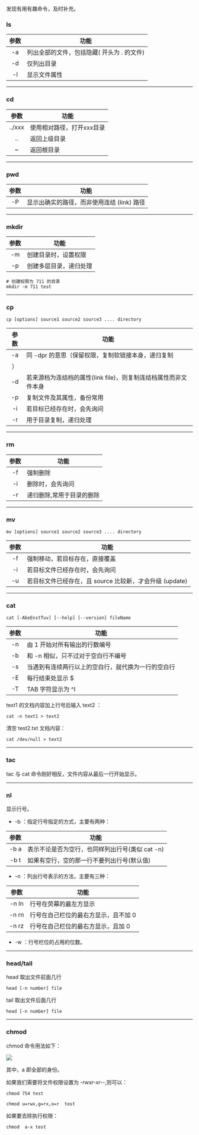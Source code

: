 发现有用有趣命令，及时补充。

### **ls**

| 参数 | 功能 |
| :--: | -- |
| -a | 列出全部的文件，包括隐藏( 开头为 . 的文件) |
| -d | 仅列出目录 |
| -l | 显示文件属性 |

***

### **cd**

| 参数 | 功能 |
| :--: | -- |
| ../xxx | 使用相对路径，打开xxx目录 |
| .. | 返回上级目录 |
| ~ | 返回根目录 |

***

### **pwd**

| 参数 | 功能 |
| :--: | -- |
| -P | 显示出确实的路径，而非使用连结 (link) 路径 |

***

### **mkdir**

| 参数 | 功能 |
| :--: | -- |
| -m | 创建目录时，设置权限 |
| -p | 创建多层目录，递归处理 |

```shell
# 创建权限为 711 的目录
mkdir -m 711 test
```

***

### **cp**

```shell
cp [options] source1 source2 source3 .... directory
```

| 参数 | 功能 |
| :--: | -- |
| -a | 同 -dpr 的意思（保留权限，复制软链接本身，递归复制
）|
| -d | 若来源档为连结档的属性(link file)，则复制连结档属性而非文件本身 |
| -p | 复制文件及其属性，备份常用 |
| -i | 若目标已经存在时，会先询问 |
| -r | 用于目录复制，递归处理 |

***

### **rm**

| 参数 | 功能 |
| :--: | -- |
| -f | 强制删除 |
| -i | 删除时，会先询问 |
| -r | 递归删除,常用于目录的删除 |

***

### **mv**

```shell
mv [options] source1 source2 source3 .... directory
```

| 参数 | 功能 |
| :--: | -- |
| -f | 强制移动，若目标存在，直接覆盖 |
| -i | 若目标文件已经存在时，会先询问 |
| -u | 若目标文件已经存在，且 source 比较新，才会升级 (update) |

***

### **cat**

```shell
cat [-AbeEnstTuv] [--help] [--version] fileName
```

| 参数 | 功能 |
| :--: | -- |
| -n | 由 1 开始对所有输出的行数编号 |
| -b | 和 -n 相似，只不过对于空白行不编号 |
| -s | 当遇到有连续两行以上的空白行，就代换为一行的空白行 |
| -E | 每行结束处显示 $ |
| -T | TAB 字符显示为 ^I |

text1 的文档内容加上行号后输入 text2 ：

```shell
cat -n text1 > text2
```

清空 test2.txt 文档内容：

```shell
cat /dev/null > text2
```

***

### **tac**

tac 与 cat 命令刚好相反，文件内容从最后一行开始显示。

***

### **nl**

显示行号。

* -b ：指定行号指定的方式，主要有两种：

| 参数 | 功能 |
| :--: | -- |
| -b a | 表示不论是否为空行，也同样列出行号(类似 cat -n) |
| -b t | 如果有空行，空的那一行不要列出行号(默认值) |

* -n ：列出行号表示的方法，主要有三种：

| 参数 | 功能 |
| :--: | -- |
| -n ln | 行号在荧幕的最左方显示 |
| -n rn | 行号在自己栏位的最右方显示，且不加 0 |
| -n rz | 行号在自己栏位的最右方显示，且加 0 |

* -w ：行号栏位的占用的位数。

***

### **head/tail**

head 取出文件前面几行

```shell
head [-n number] file
```

tail 取出文件后面几行

```shell
head [-n number] file
```

***

### **chmod**

chmod 命令用法如下：

![](https://note-taking-1258869021.cos.ap-beijing.myqcloud.com/Linux/shell-chmod.png)


其中，a 即全部的身份。

如果我们需要将文件权限设置为 -rwxr-xr--,则可以：

```shell
chmod 754 test
```

```shell
chmod u=rwx,g=rx,o=r  test
```

如果要去除执行权限：

```shell
chmod  a-x test
```
